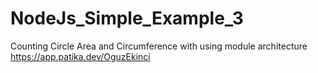 # NodeJs_Simple_Example_3
Counting Circle Area and Circumference with using module architecture
https://app.patika.dev/OguzEkinci
